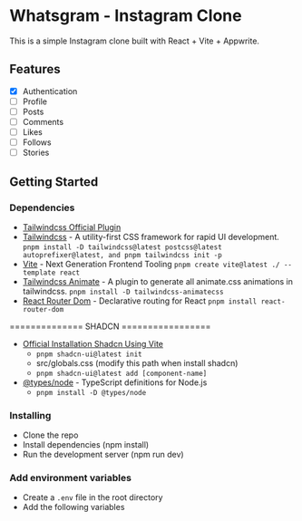 # Whatsgram - Instagram Clone

This is a simple Instagram clone built with React + Vite + Appwrite.

<!-- Image Section -->

<!-- Timeline: 52:59 -->

## Features

-  [x] Authentication
-  [ ] Profile
-  [ ] Posts
-  [ ] Comments
-  [ ] Likes
-  [ ] Follows
-  [ ] Stories

## Getting Started

### Dependencies

-  [Tailwindcss Official Plugin](https://tailwindcss.com/docs/plugins#official-plugins)
-  [Tailwindcss](https://tailwindcss.com/) - A utility-first CSS framework for rapid UI development. `pnpm install -D tailwindcss@latest postcss@latest autoprefixer@latest, and pnpm tailwindcss init -p`
-  [Vite](https://vitejs.dev/) - Next Generation Frontend Tooling `pnpm create vite@latest ./ --template react`
-  [Tailwindcss Animate](https://www.npmjs.com/package/tailwindcss-animate) - A plugin to generate all animate.css animations in tailwindcss. `pnpm install -D tailwindcss-animatecss`
-  [React Router Dom](https://reactrouter.com/web/guides/quick-start) - Declarative routing for React `pnpm install react-router-dom`

============== SHADCN =================

-  [Official Installation Shadcn Using Vite](https://ui.shadcn.com/docs/installation/vite)
   -  `pnpm shadcn-ui@latest init`
   -  src/globals.css (modify this path when install shadcn)
   -  `pnpm shadcn-ui@latest add [component-name]`
-  [@types/node](https://www.npmjs.com/package/@types/node) - TypeScript definitions for Node.js
   -  `pnpm install -D @types/node`

### Installing

-  Clone the repo
-  Install dependencies (npm install)
-  Run the development server (npm run dev)

### Add environment variables

-  Create a `.env` file in the root directory
-  Add the following variables
